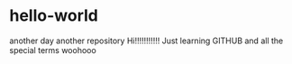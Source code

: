 # hello-world
another day another repository 
Hi!!!!!!!!!!!
Just learning GITHUB and all the special terms woohooo
